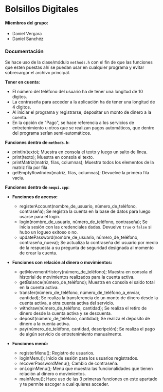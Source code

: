 # Bolsillos Digitales

#### Miembros del grupo:

- Daniel Vergara
- Daniel Sanchéz

### Documentación

Se hace uso de la clase/módulo `methods.h` con el fin de que las funciones que esten puestas ahí se puedan usar en cualquier programa y evitar sobrecargar el archivo principal.

**Tener en cuenta:**

- El número del teléfono del usuario ha de tener una longitud de 10 dígitos.
- La contraseña para acceder a la aplicación ha de tener una longitud de 4 dígitos.
- Al iniciar el programa y registrarse, depositar un monto de dinero a la cuenta.
- En la opción de "Pago", se hace referencia a los servicios de entretenimiento u otros que se realizan pagos automáticos, que dentro del programa serían semi-automáticos.

**Funciones dentro de `methods.h`:**

- println(texto); Muestra en consola el texto y luego un salto de línea.
- print(texto); Muestra en consola el texto.
- printMatriz(matriz, filas, columnas); Muestra todos los elementos de la matriz fila por fila.
- getEmptyRowIndex(matriz, filas, columnas); Devuelve la primera fila vacia.

**Funciones dentro de `nequi.cpp`:**

- **Funciones de acceso:**

  - registerAccount(nombre_de_usuario, número_de_teléfono, contraseña); Se registra la cuenta en la base de datos para luego usarse para el login.
  - login(nombre_de_usuario, número_de_teléfono, contraseña); Se inicia sesión con las credenciales dadas. Devuelve `true` o `false` si hubo un logueo exitoso o no.
  - updatePassword(nombre_de_usuario, número_de_teléfono, contraseña_nueva); Se actualiza la contraseña del usuario por medio de la respuesta a su pregunta de seguridad designada al momento de crear la cuenta.

- **Funciones con relación al dinero o movimientos:**

  - getMovementHistory(número_de_teléfono); Muestra en consola el historial de movimientos realizados para la cuenta activa.
  - getBalance(número_de_teléfono); Muestra en consola el saldo total en la cuenta activa.
  - transfer(número_de_teléfono, número_de_teléfono_a_enviar, cantidad); Se realiza la transferencia de un monto de dinero desde la cuenta activa, a otra cuenta activa del servicio.
  - withdraw(número_de_teléfono, cantidad); Se realiza el retiro de dinero desde la cuenta activa y se descuenta.
  - deposit(número_de_teléfono, cantidad); Se realiza el deposito de dinero a la cuenta activa.
  - pay(número_de_teléfono, cantidad, descripción); Se realiza el pago de algún servicio de entretenimiento manualmente.

- **Funciones menú:**
  - registerMenu(); Registro de usuarios.
  - loginMenu(); Inicio de sesión para los usuarios registrados.
  - recoverPasswordMenu(); Cambio de contraseña.
  - onLoginMenu(); Menú que muestra las funcionalidades que tienen relación al dinero o movimientos.
  - mainMenu(); Hace uso de las 3 primeras funciones en este apartado y te permite escoger a cual quieres acceder.
